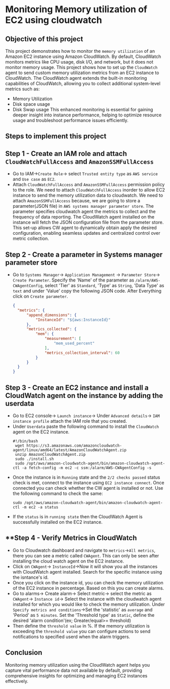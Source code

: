 # Monitoring Memory utilization of EC2 using cloudwatch
## Objective of this project
This project demonstrates how to monitor the `memory utilization` of an Amazon EC2 instance using Amazon CloudWatch. By default, CloudWatch monitors metrics like CPU usage, disk I/O, and network, but it does not monitor memory usage. This project shows how to set up the `CloudWatch` agent to send custom memory utilization metrics from an EC2 instance to CloudWatch.
   The CloudWatch agent extends the built-in monitoring capabilities of CloudWatch, allowing you to collect additional system-level metrics such as:
   * Memory Utilization
   * Disk space usage
   * Disk Swap usage
   This enhanced monitoring is essential for gaining deeper insight into instance performance, helping to optimize resource usage and troubleshoot performance issues efficiently.

## Steps to implement this project
## **Step 1 - Create an IAM role and attach `CloudWatchFullAccess` and `AmazonSSMFullAccess`**
* Go to IAM->`Create Role`-> select `Trusted entity type` as `AWS service` and `Use case` as `EC2`.
* Attach `CloudWatchFullAccess` and `AmazonSSMFullAccess` permission policy to the role. We need to attach
`CloudWatchFullAccess` inorder to allow EC2 instance to send the memory utilization data to cloudwatch. We need to attach
`AmazonSSMFullAccess` because, we are going to store a parameter(JSON file) in `AWS systems manager parameter store`.
The parameter specifies cloudwatch agent the metrics to collect and the frequency of data reporting. The CloudWatch agent
installed on the instance will fetch the JSON configuration file from the parameter store. This set-up allows CW agent to
dynamically obtain apply the desired configuration, enabling seamless updates and centralized control over metric collection.

## **Step 2 - Create a parameter in Systems manager parameter store**
* Go to `Systems Manager`-> `Application Management` -> `Parameter Store`-> `Create Parameter`. Specify the 'Name' of the
  parameter as `/alarm/AWS-CWAgentConfig`, select 'Tier' as `Standard`, 'Type' as `String`, 'Data Type' as `text` and under
  'Value' copy the following JSON code. After Everything click on `Create parameter`.
  ```JSON
  {
	"metrics": {
		"append_dimensions": {
			"InstanceId": "${aws:InstanceId}"
		},
		"metrics_collected": {
			"mem": {
				"measurement": [
					"mem_used_percent"
				],
				"metrics_collection_interval": 60
			}
		}
	}
  }
  ```
## **Step 3 - Create an EC2 instance and install a CloudWatch agent on the instance by adding the userdata**
* Go to EC2 console-> `Launch instance`-> Under `Advanced details`-> `IAM instance profile` attach the IAM role that you
  created.
* Under `Userdata` paste the following command to install the `CloudWatch` agent on the EC2 instance.
  ```
  #!/bin/bash
   wget https://s3.amazonaws.com/amazoncloudwatch-agent/linux/amd64/latest/AmazonCloudWatchAgent.zip
   unzip AmazonCloudWatchAgent.zip
   sudo ./install.sh
   sudo /opt/aws/amazon-cloudwatch-agent/bin/amazon-cloudwatch-agent-ctl -a fetch-config -m ec2 -c ssm:/alarm/AWS-CWAgentConfig -s
  ```
* Once the instance is in `Running` state and the `2/2 checks passed` status check is met, connect to the instance using 
  `EC2 instance connect`. Once connected you can check whether the CW agent is installed or not. Use the following command 
  to check the same:
  ```
  sudo /opt/aws/amazon-cloudwatch-agent/bin/amazon-cloudwatch-agent-ctl -m ec2 -a status
  ```
* If the `status` is in `running state` then the CloudWatch Agent is successfully installed on the EC2 instance. 
## **Step 4 - Verify Metrics in CloudWatch
* Go to Cloudwatch dashboard and navigate to `metrics`->`All metrics`, there you can see a metric called `CWAgent`. This
    can only be seen after installing the cloud watch agent on the EC2 instance.
* Click on `CWAgent`-> `InstanceId`->Now it will show you all the instances with CloudWatch agent installed. Search for the
    specific instance using the isntance's id.
* Once you click on the instance id, you can check the memory utilization of the EC2 instance in percentage. Based on this
    you can create alarms.
* Go to alarms-> Create alarm-> Select metric-> select the metric as `CWAgent`-> `Instance id`-> Select the instance with
    the cloudwatch agent installed for which you would like to check the memory utilization. Under `Specify metrics and
    conditions`->Set the 'statistic' as `average` and 'Period' as `5 minutes`.
    Set the 'Threshold type' as `Static`, define the desired 'alarm condition'(ex; Greater/equal>= threshold)
* Then define the `threshold value` in %. If the memory utilization is exceeding the `threshold value` you can configure
    actions to send notifications to specified userd when the alarm triggers.
    
## Conclusion
  Monitoring memory utilization using the CloudWatch agent helps you capture vital performance data not available by
  default, providing comprehensive insights for optimizing and managing EC2 instances effectively.

